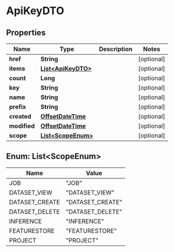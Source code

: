 # ApiKeyDTO

## Properties
Name | Type | Description | Notes
------------ | ------------- | ------------- | -------------
**href** | **String** |  |  [optional]
**items** | [**List&lt;ApiKeyDTO&gt;**](ApiKeyDTO.md) |  |  [optional]
**count** | **Long** |  |  [optional]
**key** | **String** |  |  [optional]
**name** | **String** |  |  [optional]
**prefix** | **String** |  |  [optional]
**created** | [**OffsetDateTime**](OffsetDateTime.md) |  |  [optional]
**modified** | [**OffsetDateTime**](OffsetDateTime.md) |  |  [optional]
**scope** | [**List&lt;ScopeEnum&gt;**](#List&lt;ScopeEnum&gt;) |  |  [optional]

<a name="List<ScopeEnum>"></a>
## Enum: List&lt;ScopeEnum&gt;
Name | Value
---- | -----
JOB | &quot;JOB&quot;
DATASET_VIEW | &quot;DATASET_VIEW&quot;
DATASET_CREATE | &quot;DATASET_CREATE&quot;
DATASET_DELETE | &quot;DATASET_DELETE&quot;
INFERENCE | &quot;INFERENCE&quot;
FEATURESTORE | &quot;FEATURESTORE&quot;
PROJECT | &quot;PROJECT&quot;
